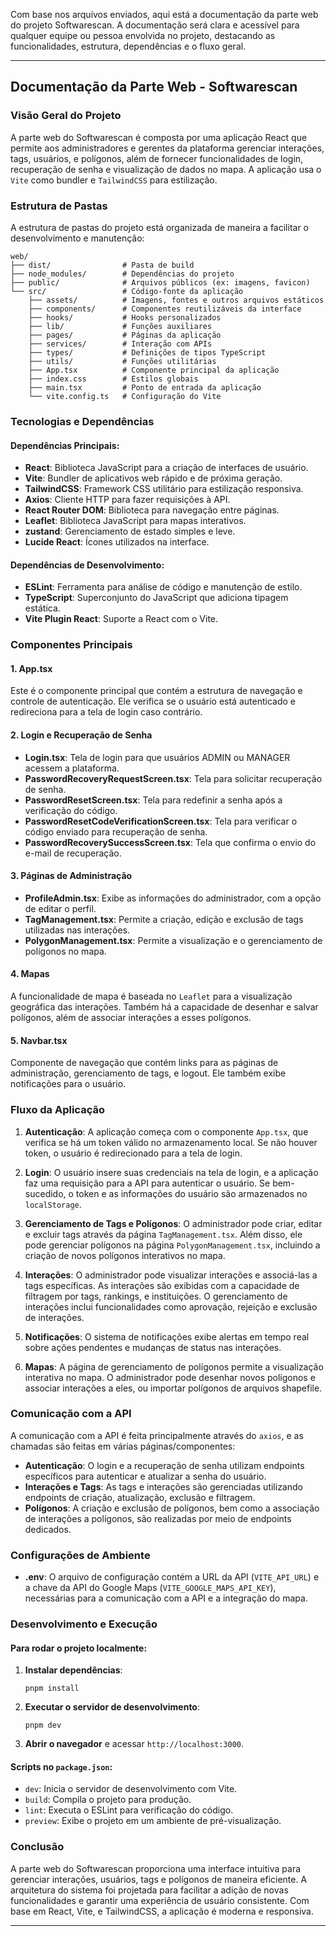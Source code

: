 Com base nos arquivos enviados, aqui está a documentação da parte web do projeto Softwarescan. A documentação será clara e acessível para qualquer equipe ou pessoa envolvida no projeto, destacando as funcionalidades, estrutura, dependências e o fluxo geral.

---

## **Documentação da Parte Web - Softwarescan**

### **Visão Geral do Projeto**

A parte web do Softwarescan é composta por uma aplicação React que permite aos administradores e gerentes da plataforma gerenciar interações, tags, usuários, e polígonos, além de fornecer funcionalidades de login, recuperação de senha e visualização de dados no mapa. A aplicação usa o `Vite` como bundler e `TailwindCSS` para estilização.

### **Estrutura de Pastas**

A estrutura de pastas do projeto está organizada de maneira a facilitar o desenvolvimento e manutenção:

```
web/
├── dist/                # Pasta de build
├── node_modules/        # Dependências do projeto
├── public/              # Arquivos públicos (ex: imagens, favicon)
└── src/                 # Código-fonte da aplicação
    ├── assets/          # Imagens, fontes e outros arquivos estáticos
    ├── components/      # Componentes reutilizáveis da interface
    ├── hooks/           # Hooks personalizados
    ├── lib/             # Funções auxiliares
    ├── pages/           # Páginas da aplicação
    ├── services/        # Interação com APIs
    ├── types/           # Definições de tipos TypeScript
    ├── utils/           # Funções utilitárias
    ├── App.tsx          # Componente principal da aplicação
    ├── index.css        # Estilos globais
    ├── main.tsx         # Ponto de entrada da aplicação
    └── vite.config.ts   # Configuração do Vite
```

### **Tecnologias e Dependências**

#### **Dependências Principais:**

- **React**: Biblioteca JavaScript para a criação de interfaces de usuário.
- **Vite**: Bundler de aplicativos web rápido e de próxima geração.
- **TailwindCSS**: Framework CSS utilitário para estilização responsiva.
- **Axios**: Cliente HTTP para fazer requisições à API.
- **React Router DOM**: Biblioteca para navegação entre páginas.
- **Leaflet**: Biblioteca JavaScript para mapas interativos.
- **zustand**: Gerenciamento de estado simples e leve.
- **Lucide React**: Ícones utilizados na interface.

#### **Dependências de Desenvolvimento:**

- **ESLint**: Ferramenta para análise de código e manutenção de estilo.
- **TypeScript**: Superconjunto do JavaScript que adiciona tipagem estática.
- **Vite Plugin React**: Suporte a React com o Vite.

### **Componentes Principais**

#### **1. App.tsx**
Este é o componente principal que contém a estrutura de navegação e controle de autenticação. Ele verifica se o usuário está autenticado e redireciona para a tela de login caso contrário.

#### **2. Login e Recuperação de Senha**
- **Login.tsx**: Tela de login para que usuários ADMIN ou MANAGER acessem a plataforma.
- **PasswordRecoveryRequestScreen.tsx**: Tela para solicitar recuperação de senha.
- **PasswordResetScreen.tsx**: Tela para redefinir a senha após a verificação do código.
- **PasswordResetCodeVerificationScreen.tsx**: Tela para verificar o código enviado para recuperação de senha.
- **PasswordRecoverySuccessScreen.tsx**: Tela que confirma o envio do e-mail de recuperação.

#### **3. Páginas de Administração**
- **ProfileAdmin.tsx**: Exibe as informações do administrador, com a opção de editar o perfil.
- **TagManagement.tsx**: Permite a criação, edição e exclusão de tags utilizadas nas interações.
- **PolygonManagement.tsx**: Permite a visualização e o gerenciamento de polígonos no mapa.

#### **4. Mapas**
A funcionalidade de mapa é baseada no `Leaflet` para a visualização geográfica das interações. Também há a capacidade de desenhar e salvar polígonos, além de associar interações a esses polígonos.

#### **5. Navbar.tsx**
Componente de navegação que contém links para as páginas de administração, gerenciamento de tags, e logout. Ele também exibe notificações para o usuário.

### **Fluxo da Aplicação**

1. **Autenticação**: A aplicação começa com o componente `App.tsx`, que verifica se há um token válido no armazenamento local. Se não houver token, o usuário é redirecionado para a tela de login.
   
2. **Login**: O usuário insere suas credenciais na tela de login, e a aplicação faz uma requisição para a API para autenticar o usuário. Se bem-sucedido, o token e as informações do usuário são armazenados no `localStorage`.

3. **Gerenciamento de Tags e Polígonos**: O administrador pode criar, editar e excluir tags através da página `TagManagement.tsx`. Além disso, ele pode gerenciar polígonos na página `PolygonManagement.tsx`, incluindo a criação de novos polígonos interativos no mapa.

4. **Interações**: O administrador pode visualizar interações e associá-las a tags específicas. As interações são exibidas com a capacidade de filtragem por tags, rankings, e instituições. O gerenciamento de interações inclui funcionalidades como aprovação, rejeição e exclusão de interações.

5. **Notificações**: O sistema de notificações exibe alertas em tempo real sobre ações pendentes e mudanças de status nas interações.

6. **Mapas**: A página de gerenciamento de polígonos permite a visualização interativa no mapa. O administrador pode desenhar novos polígonos e associar interações a eles, ou importar polígonos de arquivos shapefile.

### **Comunicação com a API**

A comunicação com a API é feita principalmente através do `axios`, e as chamadas são feitas em várias páginas/componentes:

- **Autenticação**: O login e a recuperação de senha utilizam endpoints específicos para autenticar e atualizar a senha do usuário.
- **Interações e Tags**: As tags e interações são gerenciadas utilizando endpoints de criação, atualização, exclusão e filtragem.
- **Polígonos**: A criação e exclusão de polígonos, bem como a associação de interações a polígonos, são realizadas por meio de endpoints dedicados.

### **Configurações de Ambiente**

- **.env**: O arquivo de configuração contém a URL da API (`VITE_API_URL`) e a chave da API do Google Maps (`VITE_GOOGLE_MAPS_API_KEY`), necessárias para a comunicação com a API e a integração do mapa.

### **Desenvolvimento e Execução**

#### **Para rodar o projeto localmente:**

1. **Instalar dependências**:
   ```
   pnpm install
   ```

2. **Executar o servidor de desenvolvimento**:
   ```
   pnpm dev
   ```

3. **Abrir o navegador** e acessar `http://localhost:3000`.

#### **Scripts no `package.json`:**
- `dev`: Inicia o servidor de desenvolvimento com Vite.
- `build`: Compila o projeto para produção.
- `lint`: Executa o ESLint para verificação do código.
- `preview`: Exibe o projeto em um ambiente de pré-visualização.

### **Conclusão**

A parte web do Softwarescan proporciona uma interface intuitiva para gerenciar interações, usuários, tags e polígonos de maneira eficiente. A arquitetura do sistema foi projetada para facilitar a adição de novas funcionalidades e garantir uma experiência de usuário consistente. Com base em React, Vite, e TailwindCSS, a aplicação é moderna e responsiva.

---
